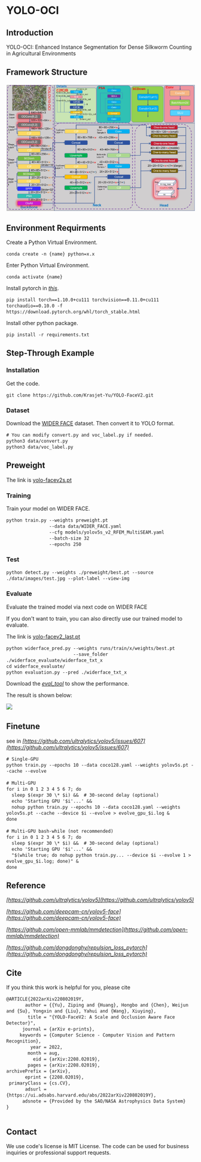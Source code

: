 
# YOLO-OCI

## Introduction
YOLO-OCI: Enhanced Instance Segmentation for Dense Silkworm Counting in Agricultural Environments    


## Framework Structure
![](images/yolov10-OCI.jpg)

## Environment Requirments
Create a Python Virtual Environment.   
```shell
conda create -n {name} python=x.x
```

Enter Python Virtual Environment.   
```shell
conda activate {name}
```

Install pytorch in *[this](https://pytorch.org/get-started/previous-versions/)*.  
```shell 
pip install torch==1.10.0+cu111 torchvision==0.11.0+cu111 torchaudio==0.10.0 -f https://download.pytorch.org/whl/torch_stable.html
```

Install other python package.   
```shell
pip install -r requirements.txt
```

## Step-Through Example
### Installation
Get the code.    
```shell
git clone https://github.com/Krasjet-Yu/YOLO-FaceV2.git
```

### Dataset
Download the [WIDER FACE](http://shuoyang1213.me/WIDERFACE/) dataset. Then convert it to YOLO format.
```shell
# You can modify convert.py and voc_label.py if needed.
python3 data/convert.py
python3 data/voc_label.py
```

## Preweight
The link is [yolo-facev2s.pt](https://github.com/Krasjet-Yu/YOLO-FaceV2/releases/download/v1.0/preweight.pt)


### Training
Train your model on WIDER FACE.
```shell
python train.py --weights preweight.pt    
                --data data/WIDER_FACE.yaml    
                --cfg models/yolov5s_v2_RFEM_MultiSEAM.yaml     
                --batch-size 32   
                --epochs 250
```

### Test
```shell
python detect.py --weights ./preweight/best.pt --source ./data/images/test.jpg --plot-label --view-img
```

### Evaluate    

Evaluate the trained model via next code on WIDER FACE   
        
If you don't want to train, you can also directly use our trained model to evaluate.   

The link is [yolo-facev2_last.pt](https://github.com/Krasjet-Yu/YOLO-FaceV2/releases/download/v1.0/best.pt)     


```shell
python widerface_pred.py --weights runs/train/x/weights/best.pt     
                         --save_folder ./widerface_evaluate/widerface_txt_x    
cd widerface_evaluate/    
python evaluation.py --pred ./widerface_txt_x
```
Download the *[eval_tool](http://shuoyang1213.me/WIDERFACE/support/eval_script/eval_tools.zip)* to show the performance.    
    
The result is shown below:    

![](data/images/eval.png)


## Finetune
see in *[https://github.com/ultralytics/yolov5/issues/607](https://github.com/ultralytics/yolov5/issues/607)*
```shell
# Single-GPU
python train.py --epochs 10 --data coco128.yaml --weights yolov5s.pt --cache --evolve

# Multi-GPU
for i in 0 1 2 3 4 5 6 7; do
  sleep $(expr 30 \* $i) &&  # 30-second delay (optional)
  echo 'Starting GPU '$i'...' &&
  nohup python train.py --epochs 10 --data coco128.yaml --weights yolov5s.pt --cache --device $i --evolve > evolve_gpu_$i.log &
done

# Multi-GPU bash-while (not recommended)
for i in 0 1 2 3 4 5 6 7; do
  sleep $(expr 30 \* $i) &&  # 30-second delay (optional)
  echo 'Starting GPU '$i'...' &&
  "$(while true; do nohup python train.py... --device $i --evolve 1 > evolve_gpu_$i.log; done)" &
done
```

## Reference
*[https://github.com/ultralytics/yolov5](https://github.com/ultralytics/yolov5)*    
    
*[https://github.com/deepcam-cn/yolov5-face](https://github.com/deepcam-cn/yolov5-face)*   
    
*[https://github.com/open-mmlab/mmdetection](https://github.com/open-mmlab/mmdetection)*   
    
*[https://github.com/dongdonghy/repulsion_loss_pytorch](https://github.com/dongdonghy/repulsion_loss_pytorch)*   


## Cite

If you think this work is helpful for you, please cite

```shell
@ARTICLE{2022arXiv220802019Y,
       author = {{Yu}, Ziping and {Huang}, Hongbo and {Chen}, Weijun and {Su}, Yongxin and {Liu}, Yahui and {Wang}, Xiuying},
        title = "{YOLO-FaceV2: A Scale and Occlusion Aware Face Detector}",
      journal = {arXiv e-prints},
     keywords = {Computer Science - Computer Vision and Pattern Recognition},
         year = 2022,
        month = aug,
          eid = {arXiv:2208.02019},
        pages = {arXiv:2208.02019},
archivePrefix = {arXiv},
       eprint = {2208.02019},
 primaryClass = {cs.CV},
       adsurl = {https://ui.adsabs.harvard.edu/abs/2022arXiv220802019Y},
      adsnote = {Provided by the SAO/NASA Astrophysics Data System}
}


```

## Contact

We use code's license is MIT License. The code can be used for business inquiries or professional support requests.
